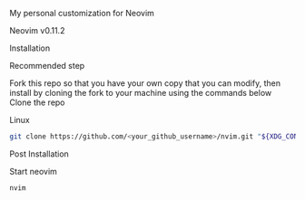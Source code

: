 My personal customization for Neovim

Neovim v0.11.2

Installation

Recommended step

Fork this repo so that you have your own copy that you can modify, then install by cloning the
fork to your machine using the commands below
Clone the repo

Linux

```sh
git clone https://github.com/<your_github_username>/nvim.git "${XDG_CONFIG_HOME:-$HOME/.config}"/nvim
```

Post Installation

Start neovim

```sh
nvim
```
